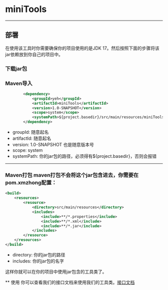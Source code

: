 # miniTools
***

## 部署

在使用该工具时你需要确保你的项目使用的是JDK 17。然后按照下面的步骤将该jar依赖放到你自己的项目中。

### 下载jar包
### Maven导入
```xml
        <dependency>
            <groupId>yeh</groupId>
            <artifactId>miniTools</artifactId>
            <version>1.0-SNAPSHOT</version>
            <scope>system</scope>
            <systemPath>${project.basedir}/src/main/resources/miniTools-1.0-SNAPSHOT.jar</systemPath>
        </dependency>
```
* groupId: 随意起名
* artifactId: 随意起名
* version: 1.0-SNAPSHOT 也是随意版本号
* scope: system
* systemPath: 你的jar包的路径，必须得有${project.basedir}，否则会报错
***
### Maven打包  maven打包不会将这个jar包含进去，你需要在pom.xmzhong配置：
```xml
<build>
    <resources>
        <resource>
            <directory>src/main/resources</directory>
            <includes>
                <include>**/*.properties</include>
                <include>**/*.xml</include>
                <include>**/*.jar</include>
            </includes>
        </resource>
    </resources>
</build>
```
* directory: 你的jar包的路径
* includes: 你的jar包的名字

这样你就可以在你的项目中使用jar包含的工具类了。

** 使用
你可以查看我们的接口文档来使用我们的工具类。[接口文档](Doc/index.html)
